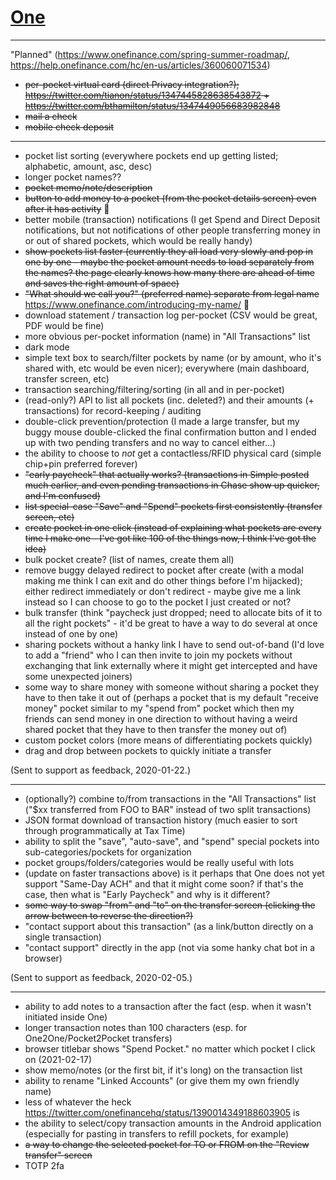 # [One](https://onefinance.com)

---

"Planned" (https://www.onefinance.com/spring-summer-roadmap/, https://help.onefinance.com/hc/en-us/articles/360060071534)

- ~~per-pocket virtual card (direct Privacy integration?); https://twitter.com/tianon/status/1347445828638543872 + https://twitter.com/bthamilton/status/1347449056683982848~~
- ~~mail a check~~
- ~~mobile check deposit~~

---

- pocket list sorting (everywhere pockets end up getting listed; alphabetic, amount, asc, desc)
- longer pocket names??
- ~~pocket memo/note/description~~
- ~~button to add money to a pocket (from the pocket details screen) even after it has activity~~ 🎉
- better mobile (transaction) notifications (I get Spend and Direct Deposit notifications, but not notifications of other people transferring money in or out of shared pockets, which would be really handy)
- ~~show pockets list faster (currently they all load very slowly and pop in one by one - maybe the pocket amount needs to load separately from the names? the page clearly knows how many there are ahead of time and saves the right amount of space)~~
- ~~"What should we call you?" (preferred name) separate from legal name~~ https://www.onefinance.com/introducing-my-name/ 🎉
- download statement / transaction log per-pocket (CSV would be great, PDF would be fine)
- more obvious per-pocket information (name) in "All Transactions" list
- dark mode
- simple text box to search/filter pockets by name (or by amount, who it's shared with, etc would be even nicer); everywhere (main dashboard, transfer screen, etc)
- transaction searching/filtering/sorting (in all and in per-pocket)
- (read-only?) API to list all pockets (inc. deleted?) and their amounts (+ transactions) for record-keeping / auditing
- double-click prevention/protection (I made a large transfer, but my buggy mouse double-clicked the final confirmation button and I ended up with two pending transfers and no way to cancel either...)
- the ability to choose to *not* get a contactless/RFID physical card (simple chip+pin preferred forever)
- ~~"early paycheck" that actually works?  (transactions in Simple posted much earlier, and even pending transactions in Chase show up quicker, and I'm confused)~~
- ~~list special-case "Save" and "Spend" pockets first consistently (transfer screen, etc)~~
- ~~create pocket in one click (instead of explaining what pockets are every time I make one - I've got like 100 of the things now, I think I've got the idea)~~
- bulk pocket create? (list of names, create them all)
- remove buggy delayed redirect to pocket after create (with a modal making me think I can exit and do other things before I'm hijacked); either redirect immediately or don't redirect - maybe give me a link instead so I can choose to go to the pocket I just created or not?
- bulk transfer (think "paycheck just dropped; need to allocate bits of it to all the right pockets" - it'd be great to have a way to do several at once instead of one by one)
- sharing pockets without a hanky link I have to send out-of-band (I'd love to add a "friend" who I can then invite to join my pockets without exchanging that link externally where it might get intercepted and have some unexpected joiners)
- some way to share money with someone without sharing a pocket they have to then take it out of (perhaps a pocket that is my default "receive money" pocket similar to my "spend from" pocket which then my friends can send money in one direction to without having a weird shared pocket that they have to then transfer the money out of)
- custom pocket colors (more means of differentiating pockets quickly)
- drag and drop between pockets to quickly initiate a transfer

(Sent to support as feedback, 2020-01-22.)

---

- (optionally?) combine to/from transactions in the "All Transactions" list ("$xx transferred from FOO to BAR" instead of two split transactions)
- JSON format download of transaction history (much easier to sort through programmatically at Tax Time)
- ability to split the "save", "auto-save", and "spend" special pockets into sub-categories/pockets for organization
- pocket groups/folders/categories would be really useful with lots
- (update on faster transactions above) is it perhaps that One does not yet support "Same-Day ACH" and that it might come soon?  if that's the case, then what is "Early Paycheck" and why is it different?
- ~~some way to swap "from" and "to" on the transfer screen (clicking the arrow between to reverse the direction?)~~
- "contact support about this transaction" (as a link/button directly on a single transaction)
- "contact support" directly in the app (not via some hanky chat bot in a browser)

(Sent to support as feedback, 2020-02-05.)

---

- ability to add notes to a transaction after the fact (esp. when it wasn't initiated inside One)
- longer transaction notes than 100 characters (esp. for One2One/Pocket2Pocket transfers)
- browser titlebar shows "Spend Pocket." no matter which pocket I click on (2021-02-17)
- show memo/notes (or the first bit, if it's long) on the transaction list
- ability to rename "Linked Accounts" (or give them my own friendly name)
- less of whatever the heck https://twitter.com/onefinancehq/status/1390014349188603905 is
- the ability to select/copy transaction amounts in the Android application (especially for pasting in transfers to refill pockets, for example)
- ~~a way to change the selected pocket for TO or FROM on the "Review transfer" screen~~
- TOTP 2fa
